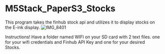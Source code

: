 # M5Stack_PaperS3_Stocks

This program takes the finhub stock api and utilizes it to display stocks on the E-ink display. 
![IMG_8401](https://github.com/user-attachments/assets/1ab40e4f-b9c5-4832-986a-1e9139762906)


Instructions! 
Have a folder named WIFI on your SD card with 2 text files. one for your wifi credentials and Finhub API Key and one for your desired Stocks.

